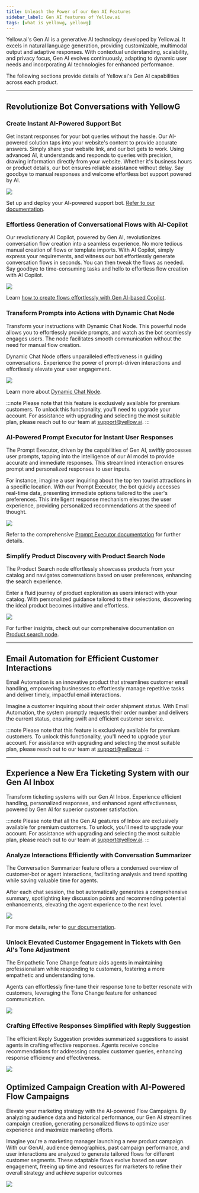```yaml
---
title: Unleash the Power of our Gen AI Features
sidebar_label: Gen AI features of Yellow.ai
tags: [what is yellowg, yellowg]
---
```


Yellow.ai's Gen AI is a generative AI technology developed by Yellow.ai. It excels in natural language generation, providing customizable, multimodal output and adaptive responses. With contextual understanding, scalability, and privacy focus, Gen AI evolves continuously, adapting to dynamic user needs and incorporating AI technologies for enhanced performance.


The following sections provide details of Yellow.ai's Gen AI capabilities across each product.

---

## Revolutionize Bot Conversations with YellowG


### Create Instant AI-Powered Support Bot

Get instant responses for your bot queries without the hassle. Our AI-powered solution taps into your website's content to provide accurate answers.
Simply share your website link, and our bot gets to work. Using advanced AI, it understands and responds to queries with precision, drawing information directly from your website. Whether it's business hours or product details, our bot ensures reliable assistance without delay. Say goodbye to manual responses and welcome effortless bot support powered by AI.

   ![](https://i.postimg.cc/7YGdTrHw/KB.gif)


Set up and deploy your AI-powered support bot. [Refer to our documentation](https://docs.yellow.ai/docs/platform_concepts/studio/kb/overview).

### Effortless Generation of Conversational Flows with AI-Copilot

Our revolutionary AI Copilot, powered by Gen AI, revolutionizes conversation flow creation into a seamless experience. No more tedious manual creation of flows or template imports. With AI Copilot, simply express your requirements, and witness our bot effortlessly generate conversation flows in seconds. You can then tweak the flows as needed. Say goodbye to time-consuming tasks and hello to effortless flow creation with AI Copilot.

   ![](/img/cdp/aicopilot.gif)


Learn [how to create flows effortlessly with Gen AI-based Copilot](https://docs.yellow.ai/docs/platform_concepts/studio/build/Flows/journeys#automate-flow-creation-using-ai-copilot).


### Transform Prompts into Actions with Dynamic Chat Node


Transform your instructions with Dynamic Chat Node. This powerful node allows you to effortlessly provide prompts, and watch as the bot seamlessly engages users. The node facilitates smooth communication without the need for manual flow creation.

Dynamic Chat Node offers unparalleled effectiveness in guiding conversations. Experience the power of prompt-driven interactions and effortlessly elevate your user engagement.

   ![](/img/cdp/dcn.gif)


Learn more about [Dynamic Chat Node](https://docs.yellow.ai/docs/platform_concepts/studio/dynamicchatnode).

:::note
Please note that this feature is exclusively available for premium customers. To unlock this functionality, you'll need to upgrade your account. For assistance with upgrading and selecting the most suitable plan, please reach out to our team at support@yellow.ai.
:::


### AI-Powered Prompt Executor for Instant User Responses


The Prompt Executor, driven by the capabilities of Gen AI, swiftly processes user prompts, tapping into the intelligence of our AI model to provide accurate and immediate responses. This streamlined interaction ensures prompt and personalized responses to user inputs.

For instance, imagine a user inquiring about the top ten tourist attractions in a specific location. With our Prompt Executor, the bot quickly accesses real-time data, presenting immediate options tailored to the user's preferences. This intelligent response mechanism elevates the user experience, providing personalized recommendations at the speed of thought.

   ![](https://i.postimg.cc/ZndkmG0b/prompt-1.gif)


Refer to the comprehensive [Prompt Executor documentation](https://docs.yellow.ai/docs/platform_concepts/studio/build/nodes/action-nodes#113-prompt-executor-node) for further details.


### Simplify Product Discovery with Product Search Node

The Product Search node effortlessly showcases products from your catalog and navigates conversations based on user preferences, enhancing the search experience.

Enter a fluid journey of product exploration as users interact with your catalog. With personalized guidance tailored to their selections, discovering the ideal product becomes intuitive and effortless.

   ![](https://i.postimg.cc/GhWHYDDt/product-search.gif)

For further insights, check out our comprehensive documentation on [Product search node](https://docs.yellow.ai/docs/platform_concepts/studio/build/nodes/prompt-nodes#310-product-search).


---


## Email Automation for Efficient Customer Interactions

Email Automation is an innovative product that streamlines customer email handling, empowering businesses to effortlessly manage repetitive tasks and deliver timely, impactful email interactions.

Imagine a customer inquiring about their order shipment status. With Email Automation, the system promptly requests their order number and delivers the current status, ensuring swift and efficient customer service.

  

:::note
Please note that this feature is exclusively available for premium customers. To unlock this functionality, you'll need to upgrade your account. For assistance with upgrading and selecting the most suitable plan, please reach out to our team at support@yellow.ai.
:::

---

## Experience a New Era Ticketing System with our Gen AI Inbox

Transform ticketing systems with our Gen AI Inbox. Experience efficient handling, personalized responses, and enhanced agent effectiveness, powered by Gen AI for superior customer satisfaction.

:::note
Please note that all the Gen AI geatures of Inbox are exclusively available for premium customers. To unlock, you'll need to upgrade your account. For assistance with upgrading and selecting the most suitable plan, please reach out to our team at support@yellow.ai.
:::

### Analyze Interactions Efficiently with Conversation Summarizer

The Conversation Summarizer feature offers a condensed overview of customer-bot or agent interactions, facilitating analysis and trend spotting while saving valuable time for agents.

After each chat session, the bot automatically generates a comprehensive summary, spotlighting key discussion points and recommending potential enhancements, elevating the agent experience to the next level.

   ![](/img/cdp/summarise.gif)
   

For more details, refer to [our documentation](https://docs.yellow.ai/docs/platform_concepts/inbox/chats/genai#summarize-chat-conversation).


### Unlock Elevated Customer Engagement in Tickets with Gen AI's Tone Adjustment

The Empathetic Tone Change feature aids agents in maintaining professionalism while responding to customers, fostering a more empathetic and understanding tone.

Agents can effortlessly fine-tune their response tone to better resonate with customers, leveraging the Tone Change feature for enhanced communication. 

   ![](/img/cdp/tone_change.gif)

### Crafting Effective Responses Simplified with Reply Suggestion

The efficient Reply Suggestion provides summarized suggestions to assist agents in crafting effective responses. Agents receive concise recommendations for addressing complex customer queries, enhancing response efficiency and effectiveness.


   ![](/img/cdp/resolve_query.gif)

## Optimized Campaign Creation with AI-Powered Flow Campaigns

Elevate your marketing strategy with the AI-powered Flow Campaigns. By analyzing audience data and historical performance, our Gen AI streamlines campaign creation, generating personalized flows to optimize user experience and maximize marketing efforts.

Imagine you're a marketing manager launching a new product campaign. With our GenAI, audience demographics, past campaign performance, and user interactions are analyzed to generate tailored flows for different customer segments. These adaptable flows evolve based on user engagement, freeing up time and resources for marketers to refine their overall strategy and achieve superior outcomes

   ![](/img/cdp/flow.gif)

